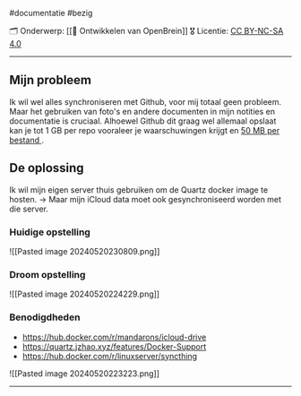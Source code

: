 #documentatie  #bezig 

🗂️ Onderwerp: [[🧠 Ontwikkelen van OpenBrein]]
🎖️ Licentie: [CC BY-NC-SA 4.0](https://creativecommons.org/licenses/by-nc-sa/4.0/)

---
## Mijn probleem
Ik wil wel alles synchroniseren met Github, voor mij totaal geen probleem. Maar het gebruiken van foto's en andere documenten in mijn notities en documentatie is cruciaal. Alhoewel Github dit graag wel allemaal opslaat kan je tot 1 GB per repo vooraleer je waarschuwingen krijgt en [50 MB per bestand ](https://backrightup.com/blog/github-storage-limits/#:~:text=GitHub%20limits%20the%20maximum%20file,minimize%20performance%20impact%20on%20GitHub.).

## De oplossing
Ik wil mijn eigen server thuis gebruiken om de Quartz docker image te hosten.
-> Maar mijn iCloud data moet ook gesynchroniseerd worden met die server.

### Huidige opstelling
![[Pasted image 20240520230809.png]]

### Droom opstelling
![[Pasted image 20240520224229.png]]

### Benodigdheden
* https://hub.docker.com/r/mandarons/icloud-drive
* https://quartz.jzhao.xyz/features/Docker-Support
* https://hub.docker.com/r/linuxserver/syncthing

![[Pasted image 20240520223223.png]]

---

